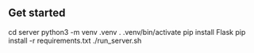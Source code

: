 ## Get started

cd server
python3 -m venv .venv
. .venv/bin/activate
pip install Flask
pip install -r requirements.txt
./run_server.sh